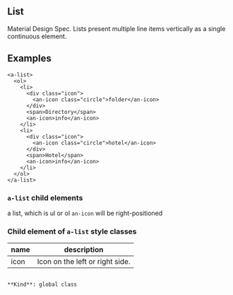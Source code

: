 <a name="List"></a>

## List
Material Design Spec.
Lists present multiple line items vertically as a single continuous element.

## Examples
```
<a-list>
  <ol>
    <li>
      <div class="icon">
        <an-icon class="circle">folder</an-icon>
      </div>
      <span>Directory</span>
      <an-icon>info</an-icon>
    </li>
    <li>
      <div class="icon">
        <an-icon class="circle">hotel</an-icon>
      </div>
      <span>Hotel</span>
      <an-icon>info</an-icon>
    </li>
  </ol>
</a-list>
```

### `a-list` child elements
 a list, which is ul or ol
 `an-icon` will be right-positioned

### Child element of `a-list` style classes
 |name|description|
 |---|---|
 |icon| Icon on the left or right side. 

```

**Kind**: global class  
